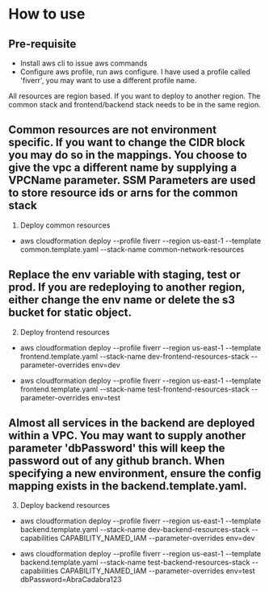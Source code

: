 # How to use

## Pre-requisite
* Install aws cli to issue aws commands
* Configure aws profile, run aws configure. I have used a profile called 'fiverr', you may want to use a different profile name. 


All resources are region based. If you want to deploy to another region. The common stack and frontend/backend stack needs to be in the same region.

## Common resources are not environment specific. If you want to change the CIDR block you may do so in the mappings. You choose to give the vpc a different name by supplying a VPCName parameter. SSM Parameters are used to store resource ids or arns for the common stack

1. Deploy common resources
* aws cloudformation deploy --profile fiverr --region us-east-1 --template common.template.yaml --stack-name common-network-resources

## Replace the env variable with staging, test or prod. If you are redeploying to another region, either change the env name or delete the s3 bucket for static object.

2. Deploy frontend resources

* aws cloudformation deploy --profile fiverr --region us-east-1 --template frontend.template.yaml --stack-name dev-frontend-resources-stack --parameter-overrides env=dev

* aws cloudformation deploy --profile fiverr --region us-east-1 --template frontend.template.yaml --stack-name test-frontend-resources-stack --parameter-overrides env=test

## Almost all services in the backend are deployed within a VPC. You may want to supply another parameter 'dbPassword' this will keep the password out of any github branch. When specifying a new environment, ensure the config mapping exists in the backend.template.yaml.

3. Deploy backend resources

* aws cloudformation deploy --profile fiverr --region us-east-1 --template backend.template.yaml --stack-name dev-backend-resources-stack --capabilities CAPABILITY_NAMED_IAM --parameter-overrides env=dev

* aws cloudformation deploy --profile fiverr --region us-east-1 --template backend.template.yaml --stack-name test-backend-resources-stack --capabilities CAPABILITY_NAMED_IAM --parameter-overrides env=test dbPassword=AbraCadabra123